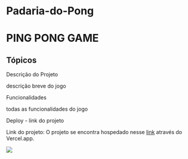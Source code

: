 # Padaria-do-Pong
# PING PONG GAME

## Tópicos

Descrição do Projeto

descrição breve do jogo

Funcionalidades

todas as funcionalidades do jogo

Deploy - link do projeto

Link do projeto: O projeto se encontra hospedado nesse [link](https://vercel.com) através do Vercel.app.

<img src="assets/campo.jpg">
